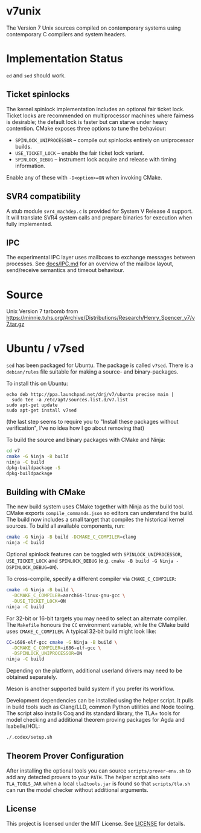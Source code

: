 # v7unix

The Version 7 Unix sources compiled on contemporary systems using
contemporary C compilers and system headers.

# Implementation Status

`ed` and `sed` should work.

## Ticket spinlocks

The kernel spinlock implementation includes an optional fair ticket
lock.  Ticket locks are recommended on multiprocessor machines where
fairness is desirable; the default lock is faster but can starve under
heavy contention.  CMake exposes three options to tune the behaviour:

* `SPINLOCK_UNIPROCESSOR` &ndash; compile out spinlocks entirely on
  uniprocessor builds.
* `USE_TICKET_LOCK` &ndash; enable the fair ticket lock variant.
* `SPINLOCK_DEBUG` &ndash; instrument lock acquire and release with
  timing information.

Enable any of these with `-D<option>=ON` when invoking CMake.

## SVR4 compatibility

A stub module `svr4_machdep.c` is provided for System V Release 4 support. It will translate SVR4 system calls and prepare binaries for execution when fully implemented.

## IPC

The experimental IPC layer uses mailboxes to exchange messages between
processes.  See [docs/IPC.md](docs/IPC.md) for an overview of the mailbox
layout, send/receive semantics and timeout behaviour.

# Source

Unix Version 7 tarbomb from https://minnie.tuhs.org/Archive/Distributions/Research/Henry_Spencer_v7/v7.tar.gz

# Ubuntu / v7sed

`sed` has been packaged for Ubuntu. The package is called
`v7sed`.  There is a `debian/rules` file suitable for making a source-
and binary-packages.

To install this on Ubuntu:

```
echo deb http://ppa.launchpad.net/drj/v7/ubuntu precise main |
  sudo tee -a /etc/apt/sources.list.d/v7.list
sudo apt-get update
sudo apt-get install v7sed
```

(the last step seems to require you to "Install these packages
without verification", I've no idea how I go about removing
that)

To build the source and binary packages with CMake and Ninja:

```sh
cd v7
cmake -G Ninja -B build
ninja -C build
dpkg-buildpackage -S
dpkg-buildpackage
```

## Building with CMake

The new build system uses CMake together with Ninja as the build tool.
CMake exports `compile_commands.json` so editors can understand the
build.  The build now includes a small target that compiles the
historical kernel sources.  To build all available components, run:

```sh
cmake -G Ninja -B build -DCMAKE_C_COMPILER=clang
ninja -C build
```
Optional spinlock features can be toggled with `SPINLOCK_UNIPROCESSOR`,
`USE_TICKET_LOCK` and `SPINLOCK_DEBUG` (e.g.
`cmake -B build -G Ninja -DSPINLOCK_DEBUG=ON`).

To cross-compile, specify a different compiler via `CMAKE_C_COMPILER`:

```sh
cmake -G Ninja -B build \
  -DCMAKE_C_COMPILER=aarch64-linux-gnu-gcc \
  -DUSE_TICKET_LOCK=ON
ninja -C build
```

For 32-bit or 16-bit targets you may need to select an alternate
compiler.  The `Makefile` honours the `CC` environment variable, while
the CMake build uses `CMAKE_C_COMPILER`.  A typical 32‑bit build
might look like:

```sh
CC=i686-elf-gcc cmake -G Ninja -B build \
  -DCMAKE_C_COMPILER=i686-elf-gcc \
  -DSPINLOCK_UNIPROCESSOR=ON
ninja -C build
```

Depending on the platform, additional userland drivers may need to be
obtained separately.

Meson is another supported build system if you prefer its workflow.

Development dependencies can be installed using the helper script.  It pulls in
build tools such as Clang/LLD, common Python utilities and Node tooling.  The
script also installs Coq and its standard library, the TLA+ tools for model
checking and additional theorem proving packages for Agda and Isabelle/HOL:

```sh
./.codex/setup.sh
```

## Theorem Prover Configuration

After installing the optional tools you can source `scripts/prover-env.sh` to
add any detected provers to your `PATH`.  The helper script also sets
`TLA_TOOLS_JAR` when a local `tla2tools.jar` is found so that `scripts/tla.sh`
can run the model checker without additional arguments.

## License

This project is licensed under the MIT License. See [LICENSE](LICENSE) for details.
